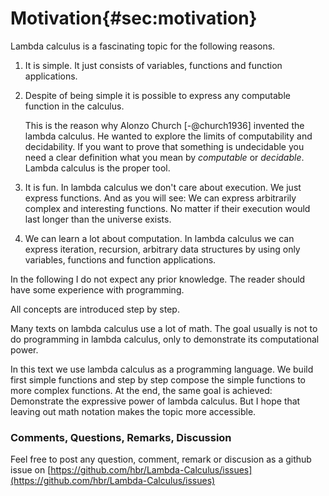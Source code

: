 # Motivation{#sec:motivation}

Lambda calculus is a fascinating topic for the following reasons.

1. It is simple. It just consists of variables, functions and function
   applications.

2. Despite of being simple it is possible to express any computable function
   in the calculus.

   This is the reason why Alonzo Church [-@church1936] invented the lambda
   calculus. He wanted to explore the limits of computability and decidability.
   If you want to prove that something is undecidable you need a clear
   definition what you mean by *computable* or *decidable*. Lambda calculus
   is the proper tool.

3. It is fun. In lambda calculus we don't care about execution. We just express
   functions. And as you will see: We can express arbitrarily complex and
   interesting functions. No matter if their execution would last longer than
   the universe exists.

4. We can learn a lot about computation. In lambda calculus we can express
   iteration, recursion, arbitrary data structures by using only variables,
   functions and function applications.


In the following I do not expect any prior knowledge. The reader should have
some experience with programming.

All concepts are introduced step by step.

Many texts on lambda calculus use a lot of math. The goal usually is not to do
programming in lambda calculus, only to demonstrate its computational power.

In this text we use lambda calculus as a programming language. We build first
simple functions and step by step compose the simple functions to more complex
functions. At the end, the same goal is achieved: Demonstrate the expressive
power of lambda calculus. But I hope that leaving out math notation makes
the topic more accessible.


### Comments, Questions, Remarks, Discussion

Feel free to post any question, comment, remark or discusion as a
github issue on
[https://github.com/hbr/Lambda-Calculus/issues](https://github.com/hbr/Lambda-Calculus/issues)
